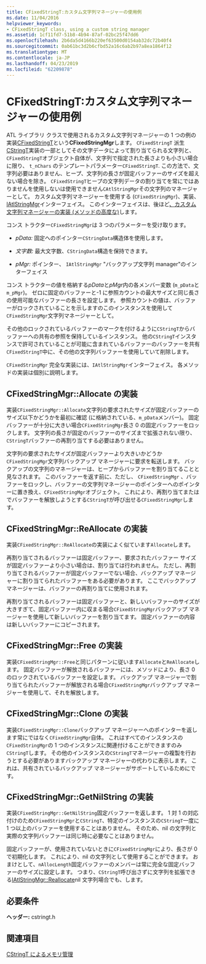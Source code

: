 ```yaml
---
title: CFixedStringT:カスタム文字列マネージャーの使用例
ms.date: 11/04/2016
helpviewer_keywords:
- CFixedStringT class, using a custom string manager
ms.assetid: 1cf11fd7-51b8-4b94-87af-02bc25f47dd6
ms.openlocfilehash: 2b6da5d4166b220ef63500d0154ab32dc72b40f4
ms.sourcegitcommit: 0ab61bc3d2b6cfbd52a16c6ab2b97a8ea1864f12
ms.translationtype: MT
ms.contentlocale: ja-JP
ms.lasthandoff: 04/23/2019
ms.locfileid: "62209878"
---
```

# <a name="cfixedstringt-example-of-a-custom-string-manager"></a>CFixedStringT:カスタム文字列マネージャーの使用例

ATL ライブラリ クラスで使用されるカスタム文字列マネージャーの 1 つの例の実装[CFixedStringT](../atl-mfc-shared/reference/cfixedstringt-class.md)という**CFixedStringMgr**します。 `CFixedStringT` 派生[CStringT](../atl-mfc-shared/reference/cstringt-class.md)実装の一部としてその文字データによって割り当てられる文字列と、`CFixedStringT`オブジェクト自体が、文字列で指定された長さよりも小さい場合に限り、 `t_nChars` のテンプレートパラメーター`CFixedStringT`. この方法で、文字列必要はありません、ヒープ、文字列の長さが固定バッファーのサイズを超えない場合を除き。 `CFixedStringT`ヒープの文字列データの割り当てを常にではありませんを使用しないは使用できません`CAtlStringMgr`その文字列のマネージャーとして。 カスタム文字列マネージャーを使用する (`CFixedStringMgr`)、実装、 [IAtlStringMgr](../atl-mfc-shared/reference/iatlstringmgr-class.md)インターフェイス。 このインターフェイスは、後ほど[、カスタム文字列マネージャーの実装 (メソッドの高度な)](../atl-mfc-shared/implementation-of-a-custom-string-manager-advanced-method.md)します。

コンス トラクター`CFixedStringMgr`は 3 つのパラメーターを受け取ります。

- *pData:* 固定へのポインター`CStringData`構造体を使用します。

- *文字数:* 最大文字数、`CStringData`構造を保持できます。

- *pMgr:* ポインター、 `IAtlStringMgr` "バックアップ文字列 manager"のインターフェイス

コンス トラクターの値を格納する*pData*と*pMgr*内の各メンバー変数 (`m_pData`と`m_pMgr`)。 ゼロに固定のバッファーと-1 に参照カウントの最大サイズと同じ長さの使用可能なバッファーの長さを設定します。 参照カウントの値は、バッファーがロックされていることを示しますのこのインスタンスを使用して`CFixedStringMgr`文字列マネージャーとして。

その他のロックされているバッファーのマークを付けるように`CStringT`からバッファーへの共有の参照を保持しているインスタンス。 他の`CStringT`インスタンスで許可されていることが可能に含まれているバッファーのバッファーを共有`CFixedStringT`中に、その他の文字列バッファーを使用していて削除します。

`CFixedStringMgr` 完全な実装には、`IAtlStringMgr`インターフェイス。 各メソッドの実装は個別に説明します。

## <a name="implementation-of-cfixedstringmgrallocate"></a>CFixedStringMgr::Allocate の実装

実装`CFixedStringMgr::Allocate`文字列の要求されたサイズが固定バッファーのサイズ以下かどうかを最初に確認 (に格納されている、`m_pData`メンバー)。 固定バッファーが十分に大きい場合`CFixedStringMgr`長さ 0 の固定バッファーをロックします。 文字列の長さが固定のバッファーのサイズまで拡張されない限り、`CStringT`バッファーの再割り当てする必要はありません。

文字列の要求されたサイズが固定バッファーより大きいかどうか`CFixedStringMgr`文字列バックアップ マネージャーに要求を転送します。 バックアップの文字列のマネージャーは、ヒープからバッファーを割り当てることと見なされます。 このバッファーを返す前に、ただし、 `CFixedStringMgr` 、バッファーをロックし、バッファーの文字列マネージャーのポインターへのポインターに置き換え、`CFixedStringMgr`オブジェクト。 これにより、再割り当てまたはでバッファーを解放しようとする`CStringT`が呼び出せる`CFixedStringMgr`します。

## <a name="implementation-of-cfixedstringmgrreallocate"></a>CFixedStringMgr::ReAllocate の実装

実装`CFixedStringMgr::ReAllocate`の実装によく似ています`Allocate`します。

再割り当てされるバッファーは固定バッファー、要求されたバッファー サイズが固定バッファーより小さい場合は、割り当ては行われません。 ただし、再割り当てされるバッファーが固定バッファーでない場合、バックアップ マネージャーに割り当てられたバッファーをある必要があります。 ここでバックアップ マネージャーは、バッファーの再割り当てに使用されます。

再割り当てされるバッファーは固定バッファーと、新しいバッファーのサイズが大きすぎて、固定バッファー内に収まる場合`CFixedStringMgr`バックアップ マネージャーを使用して新しいバッファーを割り当てます。 固定バッファーの内容は新しいバッファーにコピーされます。

## <a name="implementation-of-cfixedstringmgrfree"></a>CFixedStringMgr::Free の実装

実装`CFixedStringMgr::Free`と同じパターンに従います`Allocate`と`ReAllocate`します。 固定バッファーが解放されるバッファーには、メソッドにより、長さ 0 のロックされているバッファーを設定します。 バックアップ マネージャーで割り当てられたバッファーが解放される場合`CFixedStringMgr`バックアップ マネージャーを使用して、それを解放します。

## <a name="implementation-of-cfixedstringmgrclone"></a>CFixedStringMgr::Clone の実装

実装`CFixedStringMgr::Clone`バックアップ マネージャーへのポインターを返します常にではなく`CFixedStringMgr`自体。 これはすべてのインスタンスの`CFixedStringMgr`の 1 つのインスタンスに関連付けることができますのみ`CStringT`します。 その他のインスタンスの`CStringT`マネージャーの複製を行おうとする必要がありますバックアップ マネージャーの代わりに表示します。 これは、共有されているバックアップ マネージャーがサポートしているためにです。

## <a name="implementation-of-cfixedstringmgrgetnilstring"></a>CFixedStringMgr::GetNilString の実装

実装`CFixedStringMgr::GetNilString`固定バッファーを返します。 1 対 1 の対応付けのため`CFixedStringMgr`と`CStringT`、特定のインスタンスの`CStringT`一度に 1 つ以上のバッファーを使用することはありません。 そのため、nil の文字列と実際の文字列バッファーは同じ時に必要なことはありません。

固定バッファーが、使用されていないときに`CFixedStringMgr`により、長さが 0 で初期化します。 これにより、nil の文字列として使用することができます。 おまけとして、`nAllocLength`固定バッファーのメンバーは常に完全な固定バッファーのサイズに設定します。 つまり、`CStringT`呼び出さずに文字列を拡張できる[IAtlStringMgr::Reallocate](../atl-mfc-shared/reference/iatlstringmgr-class.md#reallocate)nil 文字列場合でも、します。

## <a name="requirements"></a>必要条件

**ヘッダー:** cstringt.h

## <a name="see-also"></a>関連項目

[CStringT によるメモリ管理](../atl-mfc-shared/memory-management-with-cstringt.md)
